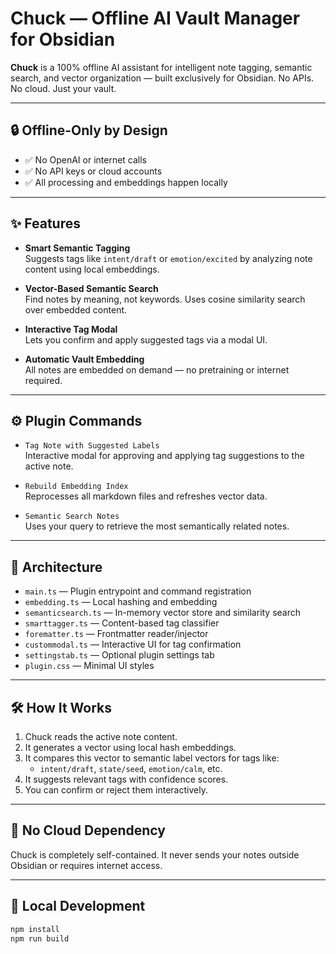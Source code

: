 # Chuck — Offline AI Vault Manager for Obsidian

**Chuck** is a 100% offline AI assistant for intelligent note tagging, semantic search, and vector organization — built exclusively for Obsidian. No APIs. No cloud. Just your vault.

---

## 🔒 Offline-Only by Design

- ✅ No OpenAI or internet calls
- ✅ No API keys or cloud accounts
- ✅ All processing and embeddings happen locally

---

## ✨ Features

- **Smart Semantic Tagging**  
  Suggests tags like `intent/draft` or `emotion/excited` by analyzing note content using local embeddings.

- **Vector-Based Semantic Search**  
  Find notes by meaning, not keywords. Uses cosine similarity search over embedded content.

- **Interactive Tag Modal**  
  Lets you confirm and apply suggested tags via a modal UI.

- **Automatic Vault Embedding**  
  All notes are embedded on demand — no pretraining or internet required.

---

## ⚙️ Plugin Commands

- `Tag Note with Suggested Labels`  
  Interactive modal for approving and applying tag suggestions to the active note.

- `Rebuild Embedding Index`  
  Reprocesses all markdown files and refreshes vector data.

- `Semantic Search Notes`  
  Uses your query to retrieve the most semantically related notes.

---

## 🧠 Architecture

- `main.ts` — Plugin entrypoint and command registration  
- `embedding.ts` — Local hashing and embedding  
- `semanticsearch.ts` — In-memory vector store and similarity search  
- `smarttagger.ts` — Content-based tag classifier  
- `forematter.ts` — Frontmatter reader/injector  
- `custommodal.ts` — Interactive UI for tag confirmation  
- `settingstab.ts` — Optional plugin settings tab  
- `plugin.css` — Minimal UI styles

---

## 🛠 How It Works

1. Chuck reads the active note content.
2. It generates a vector using local hash embeddings.
3. It compares this vector to semantic label vectors for tags like:
   - `intent/draft`, `state/seed`, `emotion/calm`, etc.
4. It suggests relevant tags with confidence scores.
5. You can confirm or reject them interactively.

---

## 🚫 No Cloud Dependency

Chuck is completely self-contained. It never sends your notes outside Obsidian or requires internet access.

---

## 🔧 Local Development

```bash
npm install
npm run build
